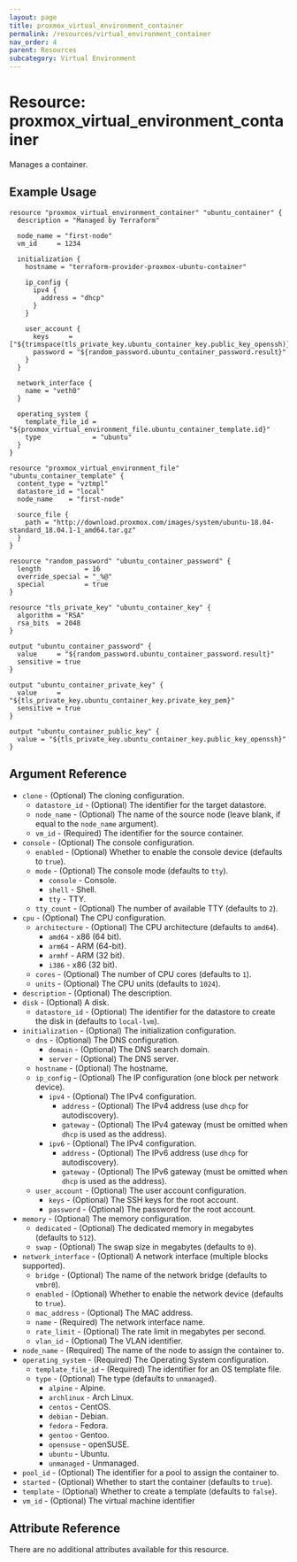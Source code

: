 ```yaml
---
layout: page
title: proxmox_virtual_environment_container
permalink: /resources/virtual_environment_container
nav_order: 4
parent: Resources
subcategory: Virtual Environment
---
```


# Resource: proxmox_virtual_environment_container

Manages a container.

## Example Usage

```
resource "proxmox_virtual_environment_container" "ubuntu_container" {
  description = "Managed by Terraform"

  node_name = "first-node"
  vm_id     = 1234

  initialization {
    hostname = "terraform-provider-proxmox-ubuntu-container"

    ip_config {
      ipv4 {
        address = "dhcp"
      }
    }

    user_account {
      keys     = ["${trimspace(tls_private_key.ubuntu_container_key.public_key_openssh)}"]
      password = "${random_password.ubuntu_container_password.result}"
    }
  }

  network_interface {
    name = "veth0"
  }

  operating_system {
    template_file_id = "${proxmox_virtual_environment_file.ubuntu_container_template.id}"
    type             = "ubuntu"
  }
}

resource "proxmox_virtual_environment_file" "ubuntu_container_template" {
  content_type = "vztmpl"
  datastore_id = "local"
  node_name    = "first-node"

  source_file {
    path = "http://download.proxmox.com/images/system/ubuntu-18.04-standard_18.04.1-1_amd64.tar.gz"
  }
}

resource "random_password" "ubuntu_container_password" {
  length           = 16
  override_special = "_%@"
  special          = true
}

resource "tls_private_key" "ubuntu_container_key" {
  algorithm = "RSA"
  rsa_bits  = 2048
}

output "ubuntu_container_password" {
  value     = "${random_password.ubuntu_container_password.result}"
  sensitive = true
}

output "ubuntu_container_private_key" {
  value     = "${tls_private_key.ubuntu_container_key.private_key_pem}"
  sensitive = true
}

output "ubuntu_container_public_key" {
  value = "${tls_private_key.ubuntu_container_key.public_key_openssh}"
}
```

## Argument Reference

* `clone` - (Optional) The cloning configuration.
    * `datastore_id` - (Optional) The identifier for the target datastore.
    * `node_name` - (Optional) The name of the source node (leave blank, if equal to the `node_name` argument).
    * `vm_id` - (Required) The identifier for the source container.
* `console` - (Optional) The console configuration.
    * `enabled` - (Optional) Whether to enable the console device (defaults to `true`).
    * `mode` - (Optional) The console mode (defaults to `tty`).
        * `console` - Console.
        * `shell` - Shell.
        * `tty` - TTY.
    * `tty_count` - (Optional) The number of available TTY (defaults to `2`).
* `cpu` - (Optional) The CPU configuration.
    * `architecture` - (Optional) The CPU architecture (defaults to `amd64`).
        * `amd64` - x86 (64 bit).
        * `arm64` - ARM (64-bit).
        * `armhf` - ARM (32 bit).
        * `i386` - x86 (32 bit).
    * `cores` - (Optional) The number of CPU cores (defaults to `1`).
    * `units` - (Optional) The CPU units (defaults to `1024`).
* `description` - (Optional) The description.
* `disk` - (Optional) A disk.
    * `datastore_id` - (Optional) The identifier for the datastore to create the disk in (defaults to `local-lvm`).
* `initialization` - (Optional) The initialization configuration.
    * `dns` - (Optional) The DNS configuration.
        * `domain` - (Optional) The DNS search domain.
        * `server` - (Optional) The DNS server.
    * `hostname` - (Optional) The hostname.
    * `ip_config` - (Optional) The IP configuration (one block per network device).
        * `ipv4` - (Optional) The IPv4 configuration.
            * `address` - (Optional) The IPv4 address (use `dhcp` for autodiscovery).
            * `gateway` - (Optional) The IPv4 gateway (must be omitted when `dhcp` is used as the address).
        * `ipv6` - (Optional) The IPv4 configuration.
            * `address` - (Optional) The IPv6 address (use `dhcp` for autodiscovery).
            * `gateway` - (Optional) The IPv6 gateway (must be omitted when `dhcp` is used as the address).
    * `user_account` - (Optional) The user account configuration.
        * `keys` - (Optional) The SSH keys for the root account.
        * `password` - (Optional) The password for the root account.
* `memory` - (Optional) The memory configuration.
    * `dedicated` - (Optional) The dedicated memory in megabytes (defaults to `512`).
    * `swap` - (Optional) The swap size in megabytes (defaults to `0`).
* `network_interface` - (Optional) A network interface (multiple blocks supported).
    * `bridge` - (Optional) The name of the network bridge (defaults to `vmbr0`).
    * `enabled` - (Optional) Whether to enable the network device (defaults to `true`).
    * `mac_address` - (Optional) The MAC address.
    * `name` - (Required) The network interface name.
    * `rate_limit` - (Optional) The rate limit in megabytes per second.
    * `vlan_id` - (Optional) The VLAN identifier.
* `node_name` - (Required) The name of the node to assign the container to.
* `operating_system` - (Required) The Operating System configuration.
    * `template_file_id` - (Required) The identifier for an OS template file.
    * `type` - (Optional) The type (defaults to `unmanaged`).
        * `alpine` - Alpine.
        * `archlinux` - Arch Linux.
        * `centos` - CentOS.
        * `debian` - Debian.
        * `fedora` - Fedora.
        * `gentoo` - Gentoo.
        * `opensuse` - openSUSE.
        * `ubuntu` - Ubuntu.
        * `unmanaged` - Unmanaged.
* `pool_id` - (Optional) The identifier for a pool to assign the container to.
* `started` - (Optional) Whether to start the container (defaults to `true`).
* `template` - (Optional) Whether to create a template (defaults to `false`).
* `vm_id` - (Optional) The virtual machine identifier

## Attribute Reference

There are no additional attributes available for this resource.
